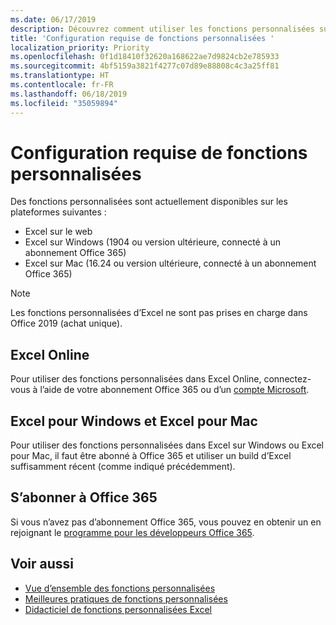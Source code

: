 ```yaml
---
ms.date: 06/17/2019
description: Découvrez comment utiliser les fonctions personnalisées sur les différentes plateformes.
title: 'Configuration requise de fonctions personnalisées '
localization_priority: Priority
ms.openlocfilehash: 0f1d18410f32620a168622ae7d9824cb2e785933
ms.sourcegitcommit: 4bf5159a3821f4277c07d89e88808c4c3a25ff81
ms.translationtype: HT
ms.contentlocale: fr-FR
ms.lasthandoff: 06/18/2019
ms.locfileid: "35059894"
---
```

# <a name="custom-functions-requirements"></a>Configuration requise de fonctions personnalisées 

Des fonctions personnalisées sont actuellement disponibles sur les plateformes suivantes :

- Excel sur le web
- Excel sur Windows (1904 ou version ultérieure, connecté à un abonnement Office 365)
- Excel sur Mac (16.24 ou version ultérieure, connecté à un abonnement Office 365)

>[!NOTE]
>Les fonctions personnalisées d’Excel ne sont pas prises en charge dans Office 2019 (achat unique).

## <a name="excel-online"></a>Excel Online
Pour utiliser des fonctions personnalisées dans Excel Online, connectez-vous à l’aide de votre abonnement Office 365 ou d’un [compte Microsoft](https://account.microsoft.com/account).

## <a name="excel-on-windows-and-excel-for-mac"></a>Excel pour Windows et Excel pour Mac
Pour utiliser des fonctions personnalisées dans Excel sur Windows ou Excel pour Mac, il faut être abonné à Office 365 et utiliser un build d’Excel suffisamment récent (comme indiqué précédemment).

## <a name="subscribe-to-office-365"></a>S’abonner à Office 365
Si vous n’avez pas d’abonnement Office 365, vous pouvez en obtenir un en rejoignant le [programme pour les développeurs Office 365](https://developer.microsoft.com/fr-FR/office/dev-program).

## <a name="see-also"></a>Voir aussi
* [Vue d’ensemble des fonctions personnalisées](custom-functions-overview.md)
* [Meilleures pratiques de fonctions personnalisées](custom-functions-best-practices.md)
* [Didacticiel de fonctions personnalisées Excel](../tutorials/excel-tutorial-create-custom-functions.md)
